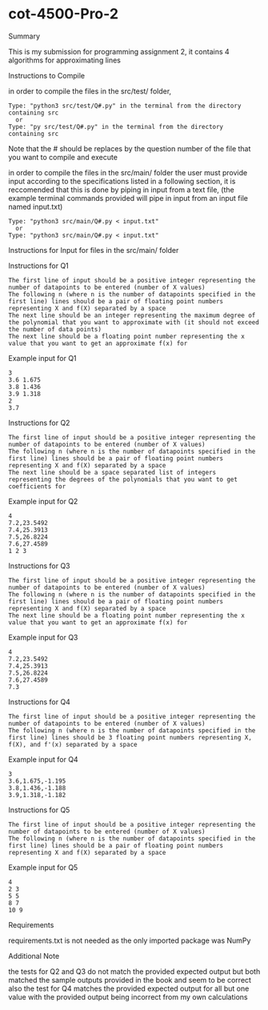 # cot-4500-Pro-2
Summary
  
  This is my submission for programming assignment 2, it contains 4 algorithms for approximating lines

Instructions to Compile
  
  in order to compile the files in the src/test/ folder, 
    
    Type: "python3 src/test/Q#.py" in the terminal from the directory containing src
      or
    Type: "py src/test/Q#.py" in the terminal from the directory containing src
  Note that the # should be replaces by the question number of the file that you want to compile and execute

  in order to compile the files in the src/main/ folder the user must provide input according to the specifications listed in a following section, 
  it is reccomended that this is done by piping in input from a text file,
  (the example terminal commands provided will pipe in input from an input file named input.txt)
    
    Type: "python3 src/main/Q#.py < input.txt"
      or
    Type: "python3 src/main/Q#.py < input.txt"
Instructions for Input for files in the src/main/ folder
  
  Instructions for Q1
    
    The first line of input should be a positive integer representing the number of datapoints to be entered (number of X values)
    The following n (where n is the number of datapoints specified in the first line) lines should be a pair of floating point numbers representing X and f(X) separated by a space
    The next line should be an integer representing the maximum degree of the polynomial that you want to approximate with (it should not exceed the number of data points)
    The next line should be a floating point number representing the x value that you want to get an approximate f(x) for
  Example input for Q1
    
    3
    3.6 1.675
    3.8 1.436
    3.9 1.318
    2
    3.7
  Instructions for Q2
    
    The first line of input should be a positive integer representing the number of datapoints to be entered (number of X values)
    The following n (where n is the number of datapoints specified in the first line) lines should be a pair of floating point numbers representing X and f(X) separated by a space
    The next line should be a space separated list of integers representing the degrees of the polynomials that you want to get coefficients for
  Example input for Q2
    
    4
    7.2,23.5492
    7.4,25.3913
    7.5,26.8224
    7.6,27.4589
    1 2 3
  Instructions for Q3
    
    The first line of input should be a positive integer representing the number of datapoints to be entered (number of X values)
    The following n (where n is the number of datapoints specified in the first line) lines should be a pair of floating point numbers representing X and f(X) separated by a space
    The next line should be a floating point number representing the x value that you want to get an approximate f(x) for
  Example input for Q3
    
    4
    7.2,23.5492
    7.4,25.3913
    7.5,26.8224
    7.6,27.4589
    7.3
  Instructions for Q4
    
    The first line of input should be a positive integer representing the number of datapoints to be entered (number of X values)
    The following n (where n is the number of datapoints specified in the first line) lines should be 3 floating point numbers representing X, f(X), and f'(x) separated by a space
  Example input for Q4
    
    3
    3.6,1.675,-1.195
    3.8,1.436,-1.188
    3.9,1.318,-1.182
  Instructions for Q5
    
    The first line of input should be a positive integer representing the number of datapoints to be entered (number of X values)
    The following n (where n is the number of datapoints specified in the first line) lines should be a pair of floating point numbers representing X and f(X) separated by a space
  Example input for Q5
    
    4
    2 3
    5 5
    8 7
    10 9
Requirements
  
  requirements.txt is not needed as the only imported package was NumPy

Additional Note
  
  the tests for Q2 and Q3 do not match the provided expected output but both matched the sample outputs provided in the book and seem to be correct
  also the test for Q4 matches the provided expected output for all but one value with the provided output being incorrect from my own calculations
